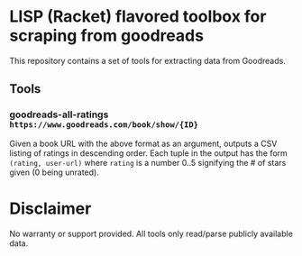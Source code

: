 # LISP (Racket) flavored toolbox for scraping from goodreads

This repository contains a set of tools for extracting data from Goodreads.

## Tools

### goodreads-all-ratings `https://www.goodreads.com/book/show/{ID}`

Given a book URL with the above format as an argument, outputs a CSV listing of ratings in descending order. Each tuple in the output has the form `(rating, user-url)` where `rating` is a number 0..5 signifying the # of stars given (0 being unrated).

# Disclaimer

No warranty or support provided. All tools only read/parse publicly available data. 
